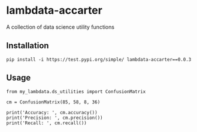 # lambdata-accarter
A collection of data science utility functions


## Installation

```
pip install -i https://test.pypi.org/simple/ lambdata-accarter==0.0.3
```

## Usage

```
from my_lambdata.ds_utilities import ConfusionMatrix

cm = ConfusionMatrix(85, 58, 8, 36)

print('Accuracy: ', cm.accuracy())
print('Precision: ', cm.precision())
print('Recall: ', cm.recall())
```
